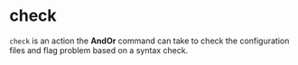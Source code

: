 
# check

`check` is an action the **AndOr** command can take to check the configuration files and flag problem based on a syntax check.


